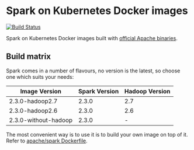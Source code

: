# Spark on Kubernetes Docker images
[![Build Status](https://travis-ci.org/andrusha/spark-k8s-docker.svg?branch=master)](https://travis-ci.org/andrusha/spark-k8s-docker)

Spark on Kubernetes Docker images built with [official Apache binaries](http://spark.apache.org/downloads.html).

## Build matrix

Spark comes in a number of flavours, no version is the latest, so choose one which suits your needs:

| Image Version | Spark Version | Hadoop Version |
|---------------|---------------|----------------|
| 2.3.0-hadoop2.7 | 2.3.0 | 2.7 |
| 2.3.0-hadoop2.6 | 2.3.0 | 2.6 |
| 2.3.0-without-hadoop | 2.3.0 | - |

The most convenient way is to use it is to build your own image on top of it. Refer to [apache/spark Dockerfile](https://github.com/apache/spark/blob/master/resource-managers/kubernetes/docker/src/main/dockerfiles/spark/Dockerfile).
